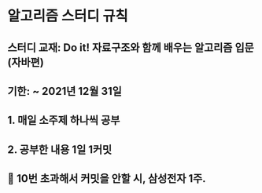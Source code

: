 # 알고리즘 스터디 규칙


## 스터디 교재: Do it! 자료구조와 함께 배우는 알고리즘 입문(자바편)

## 기한: ~ 2021년 12월 31일

## 1. 매일 소주제 하나씩 공부

## 2. 공부한 내용 1일 1커밋

## 🚫 10번 초과해서 커밋을 안할 시, 삼성전자 1주.


